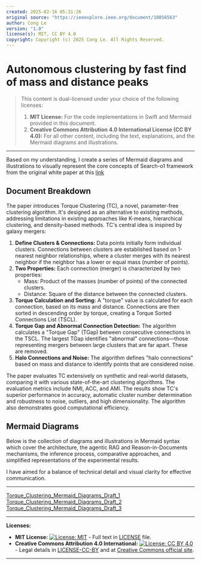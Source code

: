 ```yaml
---
created: 2025-02-16 05:31:26
original source: "https://ieeexplore.ieee.org/document/10856563"
author: Cong Le
version: "1.0"
license(s): MIT, CC BY 4.0
copyright: Copyright (c) 2025 Cong Le. All Rights Reserved.
---
```





# Autonomous clustering by fast find of mass and distance peaks
> This content is dual-licensed under your choice of the following licenses:
> 1.  **MIT License:** For the code implementations in Swift and Mermaid provided in this document.
> 2.  **Creative Commons Attribution 4.0 International License (CC BY 4.0):** For all other content, including the text, explanations, and the Mermaid diagrams and illustrations.

---

Based on my understanding, I create a series of Mermaid diagrams and illustrations to visually represent the core concepts of Search-o1 framework from the original white paper at this [link](#)


## Document Breakdown

The paper introduces Torque Clustering (TC), a novel, parameter-free clustering algorithm. It's designed as an alternative to existing methods, addressing limitations in existing approaches like K-means, hierarchical clustering, and density-based methods. TC's central idea is inspired by galaxy mergers:

1.  **Define Clusters & Connections:** Data points initially form individual clusters. Connections between clusters are established based on 1-nearest neighbor relationships, where a cluster merges with its nearest neighbor if the neighbor has a lower or equal mass (number of points).
2.  **Two Properties:** Each connection (merger) is characterized by two properties:
    *   Mass: Product of the masses (number of points) of the connected clusters.
    *   Distance: Square of the distance between the connected clusters.
3.  **Torque Calculation and Sorting:** A "torque" value is calculated for each connection, based on its mass and distance. Connections are then sorted in descending order by torque, creating a Torque Sorted Connections List (TSCL).
4.  **Torque Gap and Abnormal Connection Detection:** The algorithm calculates a "Torque Gap" (TGap) between consecutive connections in the TSCL. The largest TGap identifies "abnormal" connections—those representing mergers between large clusters that are far apart. These are removed.
5.  **Halo Connections and Noise:** The algorithm defines "halo connections" based on mass and distance to identify points that are considered noise.

The paper evaluates TC extensively on synthetic and real-world datasets, comparing it with various state-of-the-art clustering algorithms. The evaluation metrics include NMI, ACC, and AMI. The results show TC's superior performance in accuracy, automatic cluster number determination and robustness to noise, outliers, and high dimensionality. The algorithm also demonstrates good computational efficiency.

## Mermaid Diagrams


Below is the collection of diagrams and illustrations in Mermaid syntax which cover the architecture, the agentic RAG and Reason-in-Documents mechanisms, the inference process, comparative approaches, and simplified representations of the experimental results.

I have aimed for a balance of technical detail and visual clarity for effective communication.


----



[Torque_Clustering_Mermaid_Diagrams_Draft_1](Torque_Clustering_Mermaid_Diagrams_Draft_1.md)
[Torque_Clustering_Mermaid_Diagrams_Draft_2](Torque_Clustering_Mermaid_Diagrams_Draft_2.md)
[Torque_Clustering_Mermaid_Diagrams_Draft_3](Torque_Clustering_Mermaid_Diagrams_Draft_3.md)


---
**Licenses:**

- **MIT License:**  [![License: MIT](https://img.shields.io/badge/License-MIT-yellow.svg)](LICENSE) - Full text in [LICENSE](LICENSE) file.
- **Creative Commons Attribution 4.0 International:** [![License: CC BY 4.0](https://licensebuttons.net/l/by/4.0/88x31.png)](LICENSE-CC-BY) - Legal details in [LICENSE-CC-BY](LICENSE-CC-BY) and at [Creative Commons official site](http://creativecommons.org/licenses/by/4.0/).

---